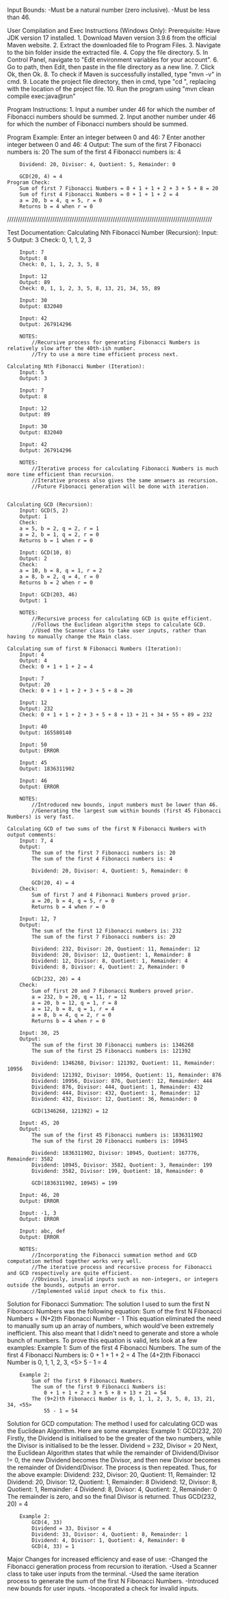 Input Bounds:
    -Must be a natural number (zero inclusive).
    -Must be less than 46.

User Compilation and Exec Instructions (Windows Only):
    Prerequisite: Have JDK version 17 installed.
    1. Download Maven version 3.9.6 from the official Maven website.
    2. Extract the downloaded file to Program Files.
    3. Navigate to the bin folder inside the extracted file.
    4. Copy the file directory.
    5. In Control Panel, navigate to "Edit environment variables for your account".
    6. Go to path, then Edit, then paste in the file directory as a new line.
    7. Click Ok, then Ok.
    8. To check if Maven is successfully installed, type "mvn -v" in cmd.
    9. Locate the project file directory, then in cmd, type "cd <directory>", replacing <directory> with the location of the project file.
    10. Run the program using "mvn clean compile exec:java@run"

Program Instructions:
    1. Input a number under 46 for which the number of Fibonacci numbers should be summed.
    2. Input another number under 46 for which the number of Fibonacci numbers should be summed.

Program Example:
    Enter an integer between 0 and 46: 7
    Enter another integer between 0 and 46: 4
    Output:
        The sum of the first 7 Fibonacci numbers is: 20
        The sum of the first 4 Fibonacci numbers is: 4

        Dividend: 20, Divisor: 4, Quotient: 5, Remainder: 0

        GCD(20, 4) = 4
    Program Check:
        Sum of first 7 Fibonacci Numbers = 0 + 1 + 1 + 2 + 3 + 5 + 8 = 20
        Sum of first 4 Fibonacci Numbers = 0 + 1 + 1 + 2 = 4
        a = 20, b = 4, q = 5, r = 0
        Returns b = 4 when r = 0

///////////////////////////////////////////////////////////////////////////////////////////////

Test Documentation:
    Calculating Nth Fibonacci Number (Recursion):
        Input: 5
        Output: 3
        Check: 0, 1, 1, 2, 3

        Input: 7
        Output: 8
        Check: 0, 1, 1, 2, 3, 5, 8

        Input: 12
        Output: 89
        Check: 0, 1, 1, 2, 3, 5, 8, 13, 21, 34, 55, 89

        Input: 30
        Output: 832040

        Input: 42
        Output: 267914296

        NOTES:
            //Recursive process for generating Fibonacci Numbers is relatively slow after the 40th-ish number.
            //Try to use a more time efficient process next.

    Calculating Nth Fibonacci Number (Iteration):
        Input: 5
        Output: 3
    
        Input: 7
        Output: 8
        
        Input: 12
        Output: 89

        Input: 30
        Output: 832040

        Input: 42
        Output: 267914296

        NOTES:
            //Iterative process for calculating Fibonacci Numbers is much more time efficient than recursion.
            //Iterative process also gives the same answers as recursion.
            //Future Fibonacci generation will be done with iteration.


    Calculating GCD (Recursion):
        Input: GCD(5, 2)
        Output: 1
        Check:
        a = 5, b = 2, q = 2, r = 1
        a = 2, b = 1, q = 2, r = 0
        Returns b = 1 when r = 0

        Input: GCD(10, 8)
        Output: 2
        Check:
        a = 10, b = 8, q = 1, r = 2
        a = 8, b = 2, q = 4, r = 0
        Returns b = 2 when r = 0

        Input: GCD(203, 46)
        Output: 1

        NOTES:
            //Recursive process for calculating GCD is quite efficient.
            //Follows the Euclidean algorithm steps to calculate GCD.
            //Used the Scanner class to take user inputs, rather than having to manually change the Main class.

    Calculating sum of first N Fibonacci Numbers (Iteration):
        Input: 4
        Output: 4
        Check: 0 + 1 + 1 + 2 = 4

        Input: 7
        Output: 20
        Check: 0 + 1 + 1 + 2 + 3 + 5 + 8 = 20

        Input: 12
        Output: 232
        Check: 0 + 1 + 1 + 2 + 3 + 5 + 8 + 13 + 21 + 34 + 55 + 89 = 232

        Input: 40
        Output: 165580140

        Input: 50
        Output: ERROR

        Input: 45
        Output: 1836311902

        Input: 46
        Output: ERROR

        NOTES:
            //Introduced new bounds, input numbers must be lower than 46.
            //Generating the largest sum within bounds (first 45 Fibonacci Numbers) is very fast.

    Calculating GCD of two sums of the first N Fibonacci Numbers with output comments:
        Input: 7, 4
        Output:
            The sum of the first 7 Fibonacci numbers is: 20
            The sum of the first 4 Fibonacci numbers is: 4

            Dividend: 20, Divisor: 4, Quotient: 5, Remainder: 0

            GCD(20, 4) = 4
        Check:
            Sum of first 7 and 4 Fibonnaci Numbers proved prior.
            a = 20, b = 4, q = 5, r = 0
            Returns b = 4 when r = 0

        Input: 12, 7
        Output:
            The sum of the first 12 Fibonacci numbers is: 232
            The sum of the first 7 Fibonacci numbers is: 20

            Dividend: 232, Divisor: 20, Quotient: 11, Remainder: 12
            Dividend: 20, Divisor: 12, Quotient: 1, Remainder: 8
            Dividend: 12, Divisor: 8, Quotient: 1, Remainder: 4
            Dividend: 8, Divisor: 4, Quotient: 2, Remainder: 0

            GCD(232, 20) = 4
        Check:
            Sum of first 20 and 7 Fibonacci Numbers proved prior.
            a = 232, b = 20, q = 11, r = 12
            a = 20, b = 12, q = 1, r = 8
            a = 12, b = 8, q = 1, r = 4
            a = 8, b = 4, q = 2, r = 0
            Returns b = 4 when r = 0

        Input: 30, 25
        Output:
            The sum of the first 30 Fibonacci numbers is: 1346268
            The sum of the first 25 Fibonacci numbers is: 121392

            Dividend: 1346268, Divisor: 121392, Quotient: 11, Remainder: 10956
            Dividend: 121392, Divisor: 10956, Quotient: 11, Remainder: 876
            Dividend: 10956, Divisor: 876, Quotient: 12, Remainder: 444
            Dividend: 876, Divisor: 444, Quotient: 1, Remainder: 432
            Dividend: 444, Divisor: 432, Quotient: 1, Remainder: 12
            Dividend: 432, Divisor: 12, Quotient: 36, Remainder: 0

            GCD(1346268, 121392) = 12

        Input: 45, 20
        Output:
            The sum of the first 45 Fibonacci numbers is: 1836311902
            The sum of the first 20 Fibonacci numbers is: 10945

            Dividend: 1836311902, Divisor: 10945, Quotient: 167776, Remainder: 3582
            Dividend: 10945, Divisor: 3582, Quotient: 3, Remainder: 199
            Dividend: 3582, Divisor: 199, Quotient: 18, Remainder: 0

            GCD(1836311902, 10945) = 199

        Input: 46, 20
        Output: ERROR

        Input: -1, 3
        Output: ERROR

        Input: abc, def
        Output: ERROR

        NOTES:
            //Incorporating the Fibonacci summation method and GCD computation method together works very well.
            //The iterative process and recursive process for Fibonacci and GCD respectively are quite efficient.
            //Obviously, invalid inputs such as non-integers, or integers outside the bounds, outputs an error.
            //Implemented valid input check to fix this.

Solution for Fibonacci Summation:
    The solution I used to sum the first N Fibonacci Numbers was the following equation:
        Sum of the first N Fibonacci Numbers = (N+2)th Fibonacci Number - 1
    This equation eliminated the need to manually sum up an array of numbers, which would've been extremely inefficient.
    This also meant that I didn't need to generate and store a whole bunch of numbers.
    To prove this equation is valid, lets look at a few examples:
        Example 1:
            Sum of the first 4 Fibonacci Numbers.
            The sum of the first 4 Fibonacci Numbers is:
                0 + 1 + 1 + 2 = 4
            The (4+2)th Fibonacci Number is 0, 1, 1, 2, 3, <5>
                5 - 1 = 4

        Example 2:
            Sum of the first 9 Fibonacci Numbers.
            The sum of the first 9 Fibonacci Numbers is:
                0 + 1 + 1 + 2 + 3 + 5 + 8 + 13 + 21 = 54
            The (9+2)th Fibonacci Number is 0, 1, 1, 2, 3, 5, 8, 13, 21, 34, <55>
                55 - 1 = 54

Solution for GCD computation:
    The method I used for calculating GCD was the Euclidean Algorithm. Here are some examples:
        Example 1:
            GCD(232, 20)
            Firstly, the Dividend is initialised to be the greater of the two numbers, while the Divisor is initialised to be the lesser.
            Dividend = 232, Divisor = 20
            Next, the Euclidean Algorithm states that while the remainder of Dividend/Divisor != 0, the new Dividend becomes the Divisor, and then new Divisor becomes the remainder of Dividend/Divisor. The process is then repeated.
            Thus, for the above example:
                Dividend: 232, Divisor: 20, Quotient: 11, Remainder: 12
                Dividend: 20, Divisor: 12, Quotient: 1, Remainder: 8
                Dividend: 12, Divisor: 8, Quotient: 1, Remainder: 4
                Dividend: 8, Divisor: 4, Quotient: 2, Remainder: 0
            The remainder is zero, and so the final Divisor is returned. Thus GCD(232, 20) = 4

        Example 2:
            GCD(4, 33)
            Dividend = 33, Divisor = 4
            Dividend: 33, Divisor: 4, Quotient: 8, Remainder: 1
            Dividend: 4, Divisor: 1, Quotient: 4, Remainder: 0
            GCD(4, 33) = 1       

Major Changes for increased efficiency and ease of use:
    -Changed the Fibonacci generation process from recursion to iteration.
    -Used a Scanner class to take user inputs from the terminal.
    -Used the same iteration process to generate the sum of the first N Fibonacci Numbers.
    -Introduced new bounds for user inputs.
    -Incoporated a check for invalid inputs.